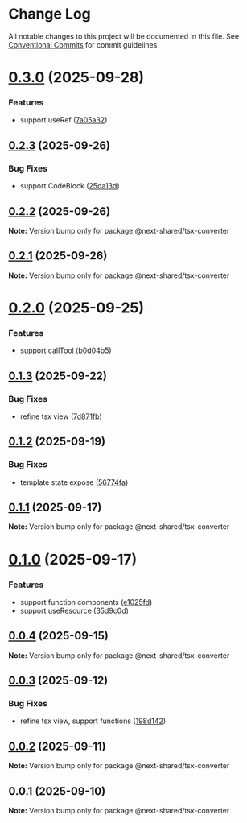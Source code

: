 # Change Log

All notable changes to this project will be documented in this file.
See [Conventional Commits](https://conventionalcommits.org) for commit guidelines.

# [0.3.0](https://github.com/easyops-cn/next-advanced-bricks/compare/@next-shared/tsx-converter@0.2.3...@next-shared/tsx-converter@0.3.0) (2025-09-28)


### Features

* support useRef ([7a05a32](https://github.com/easyops-cn/next-advanced-bricks/commit/7a05a323e7b03b56a08a1f22e84eccd13527a3c8))





## [0.2.3](https://github.com/easyops-cn/next-advanced-bricks/compare/@next-shared/tsx-converter@0.2.2...@next-shared/tsx-converter@0.2.3) (2025-09-26)


### Bug Fixes

* support CodeBlock ([25da13d](https://github.com/easyops-cn/next-advanced-bricks/commit/25da13d050605d3cdfc77dd890e502fe992d036c))





## [0.2.2](https://github.com/easyops-cn/next-advanced-bricks/compare/@next-shared/tsx-converter@0.2.1...@next-shared/tsx-converter@0.2.2) (2025-09-26)

**Note:** Version bump only for package @next-shared/tsx-converter





## [0.2.1](https://github.com/easyops-cn/next-advanced-bricks/compare/@next-shared/tsx-converter@0.2.0...@next-shared/tsx-converter@0.2.1) (2025-09-26)

**Note:** Version bump only for package @next-shared/tsx-converter





# [0.2.0](https://github.com/easyops-cn/next-advanced-bricks/compare/@next-shared/tsx-converter@0.1.3...@next-shared/tsx-converter@0.2.0) (2025-09-25)


### Features

* support callTool ([b0d04b5](https://github.com/easyops-cn/next-advanced-bricks/commit/b0d04b561c6028551aaf1b3e937785b8912bbeb0))





## [0.1.3](https://github.com/easyops-cn/next-advanced-bricks/compare/@next-shared/tsx-converter@0.1.2...@next-shared/tsx-converter@0.1.3) (2025-09-22)


### Bug Fixes

* refine tsx view ([7d871fb](https://github.com/easyops-cn/next-advanced-bricks/commit/7d871fba8b04e0f776f1579650ea2fdf30ae9644))





## [0.1.2](https://github.com/easyops-cn/next-advanced-bricks/compare/@next-shared/tsx-converter@0.1.1...@next-shared/tsx-converter@0.1.2) (2025-09-19)


### Bug Fixes

* template state expose ([56774fa](https://github.com/easyops-cn/next-advanced-bricks/commit/56774fa8fc83bde3ed1e35fb5da78e7b0f2cbcf4))





## [0.1.1](https://github.com/easyops-cn/next-advanced-bricks/compare/@next-shared/tsx-converter@0.1.0...@next-shared/tsx-converter@0.1.1) (2025-09-17)

**Note:** Version bump only for package @next-shared/tsx-converter





# [0.1.0](https://github.com/easyops-cn/next-advanced-bricks/compare/@next-shared/tsx-converter@0.0.4...@next-shared/tsx-converter@0.1.0) (2025-09-17)


### Features

* support function components ([e1025fd](https://github.com/easyops-cn/next-advanced-bricks/commit/e1025fd714c8c9b0d9e54a2c430e184ab9dff283))
* support useResource ([35d9c0d](https://github.com/easyops-cn/next-advanced-bricks/commit/35d9c0dc998667be5ed27e85a4789a39e292f9a4))





## [0.0.4](https://github.com/easyops-cn/next-advanced-bricks/compare/@next-shared/tsx-converter@0.0.3...@next-shared/tsx-converter@0.0.4) (2025-09-15)

**Note:** Version bump only for package @next-shared/tsx-converter





## [0.0.3](https://github.com/easyops-cn/next-advanced-bricks/compare/@next-shared/tsx-converter@0.0.2...@next-shared/tsx-converter@0.0.3) (2025-09-12)


### Bug Fixes

* refine tsx view, support functions ([198d142](https://github.com/easyops-cn/next-advanced-bricks/commit/198d14281d282e5717745b74ad8b66b333ba1616))





## [0.0.2](https://github.com/easyops-cn/next-advanced-bricks/compare/@next-shared/tsx-converter@0.0.1...@next-shared/tsx-converter@0.0.2) (2025-09-11)

**Note:** Version bump only for package @next-shared/tsx-converter





## 0.0.1 (2025-09-10)

**Note:** Version bump only for package @next-shared/tsx-converter
